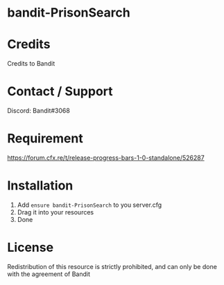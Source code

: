 # bandit-PrisonSearch

# Credits
Credits to Bandit

# Contact / Support
Discord: Bandit#3068

# Requirement
https://forum.cfx.re/t/release-progress-bars-1-0-standalone/526287

# Installation
1) Add `ensure bandit-PrisonSearch` to you server.cfg
2) Drag it into your resources
3) Done

# License
Redistribution of this resource is strictly prohibited, and can only be done with the agreement of Bandit